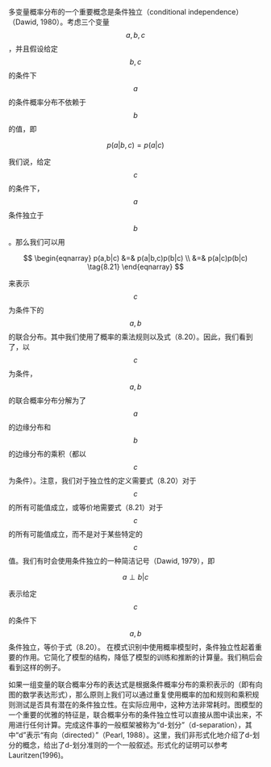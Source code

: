 多变量概率分布的一个重要概念是条件独立（conditional independence）（Dawid, 1980）。考虑三个变量$$ a, b, c $$，并且假设给定$$ b, c $$的条件下$$ a $$的条件概率分布不依赖于$$ b $$的值，即

$$
p(a|b,c) = p(a|c) \tag{8.20}
$$

我们说，给定$$ c $$的条件下，$$ a $$条件独立于$$ b $$。那么我们可以用

$$
\begin{eqnarray}
p(a,b|c) &=& p(a|b,c)p(b|c) \\
&=& p(a|c)p(b|c) \tag{8.21}
\end{eqnarray}
$$

来表示$$ c $$为条件下的$$ a, b $$的联合分布。其中我们使用了概率的乘法规则以及式（8.20）。因此，我们看到了，以$$ c $$为条件，$$ a, b$$的联合概率分布分解为了$$ a $$的边缘分布和$$ b $$的边缘分布的乘积（都以$$ c $$为条件）。注意，我们对于独立性的定义需要式（8.20）对于$$ c $$的所有可能值成立，或等价地需要式（8.21）对于$$ c $$的所有可能值成立，而不是对于某些特定的$$ c $$值。我们有时会使用条件独立的一种简洁记号（Dawid, 1979），即

$$
a \perp b | c \tag{8.22}
$$

表示给定$$ c $$的条件下$$ a,b $$条件独立，等价于式（8.20）。 在模式识别中使用概率模型时，条件独立性起着重要的作用。它简化了模型的结构，降低了模型的训练和推断的计算量。我们稍后会看到这样的例子。    

如果一组变量的联合概率分布的表达式是根据条件概率分布的乘积表示的（即有向图的数学表达形式），那么原则上我们可以通过重复使用概率的加和规则和乘积规则测试是否具有潜在的条件独立性。在实际应用中，这种方法非常耗时。图模型的一个重要的优雅的特征是，联合概率分布的条件独立性可以直接从图中读出来，不用进行任何计算。完成这件事的一般框架被称为“d-划分”（d-separation），其中“d”表示“有向（directed）”（Pearl, 1988）。这里，我们非形式化地介绍了d-划分的概念，给出了d-划分准则的一个一般叙述。形式化的证明可以参考Lauritzen(1996)。
